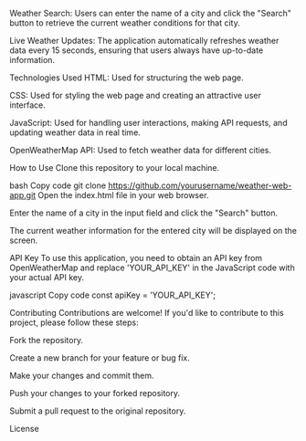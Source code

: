 
Weather Search: Users can enter the name of a city and click the "Search" button to retrieve the current weather conditions for that city.

Live Weather Updates: The application automatically refreshes weather data every 15 seconds, ensuring that users always have up-to-date information.

Technologies Used
HTML: Used for structuring the web page.

CSS: Used for styling the web page and creating an attractive user interface.

JavaScript: Used for handling user interactions, making API requests, and updating weather data in real time.

OpenWeatherMap API: Used to fetch weather data for different cities.

How to Use
Clone this repository to your local machine.

bash
Copy code
git clone https://github.com/yourusername/weather-web-app.git
Open the index.html file in your web browser.

Enter the name of a city in the input field and click the "Search" button.

The current weather information for the entered city will be displayed on the screen.

API Key
To use this application, you need to obtain an API key from OpenWeatherMap and replace 'YOUR_API_KEY' in the JavaScript code with your actual API key.

javascript
Copy code
const apiKey = 'YOUR_API_KEY';

Contributing
Contributions are welcome! If you'd like to contribute to this project, please follow these steps:

Fork the repository.

Create a new branch for your feature or bug fix.

Make your changes and commit them.

Push your changes to your forked repository.

Submit a pull request to the original repository.

License
